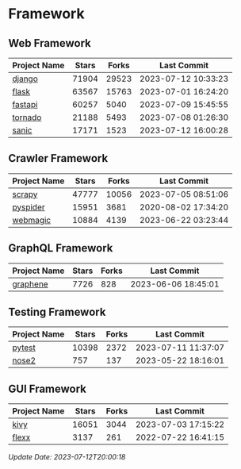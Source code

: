 # Framework

## Web Framework
| Project Name | Stars | Forks | Last Commit |
| ------------ | ----- | ----- | ----------- |
| [django](https://github.com/django/django) | 71904 | 29523 | 2023-07-12 10:33:23 |
| [flask](https://github.com/pallets/flask) | 63567 | 15763 | 2023-07-01 16:24:20 |
| [fastapi](https://github.com/tiangolo/fastapi) | 60257 | 5040 | 2023-07-09 15:45:55 |
| [tornado](https://github.com/tornadoweb/tornado) | 21188 | 5493 | 2023-07-08 01:26:30 |
| [sanic](https://github.com/sanic-org/sanic) | 17171 | 1523 | 2023-07-12 16:00:28 |

## Crawler Framework
| Project Name | Stars | Forks | Last Commit |
| ------------ | ----- | ----- | ----------- |
| [scrapy](https://github.com/scrapy/scrapy) | 47777 | 10056 | 2023-07-05 08:51:06 |
| [pyspider](https://github.com/binux/pyspider) | 15951 | 3681 | 2020-08-02 17:34:20 |
| [webmagic](https://github.com/code4craft/webmagic) | 10884 | 4139 | 2023-06-22 03:23:44 |

## GraphQL Framework
| Project Name | Stars | Forks | Last Commit |
| ------------ | ----- | ----- | ----------- |
| [graphene](https://github.com/graphql-python/graphene) | 7726 | 828 | 2023-06-06 18:45:01 |

## Testing Framework
| Project Name | Stars | Forks | Last Commit |
| ------------ | ----- | ----- | ----------- |
| [pytest](https://github.com/pytest-dev/pytest) | 10398 | 2372 | 2023-07-11 11:37:07 |
| [nose2](https://github.com/nose-devs/nose2) | 757 | 137 | 2023-05-22 18:16:01 |

## GUI Framework
| Project Name | Stars | Forks | Last Commit |
| ------------ | ----- | ----- | ----------- |
| [kivy](https://github.com/kivy/kivy) | 16051 | 3044 | 2023-07-03 17:15:22 |
| [flexx](https://github.com/flexxui/flexx) | 3137 | 261 | 2022-07-22 16:41:15 |

*Update Date: 2023-07-12T20:00:18*